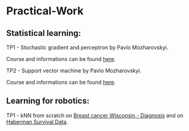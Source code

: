 # Practical-Work

## Statistical learning:

TP1 - Stochastic gradient and perceptron by Pavlo Mozharovskyi.

Course and informations can be found [here](https://perso.telecom-paristech.fr/mozharovskyi/index.php/teaching/).


TP2 - Support vector machine by Pavlo Mozharovskyi.

Course and informations can be found [here](https://perso.telecom-paristech.fr/mozharovskyi/index.php/teaching/).


## Learning for robotics:

TP1 - kNN from scratch on [Breast cancer Wisconsin - Diagnosis](https://archive.ics.uci.edu/ml/datasets/breast+cancer+wisconsin+(original))
and on [Haberman Survival Data](https://archive.ics.uci.edu/ml/datasets/Haberman's+Survival).
